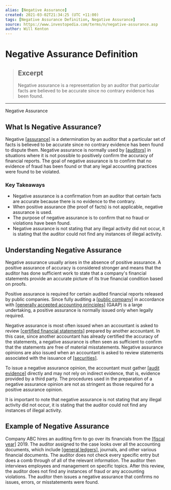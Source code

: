 ```yaml
---
alias: [Negative Assurance]
created: 2021-03-02T21:34:25 (UTC +11:00)
tags: [Negative Assurance Definition, Negative Assurance]
source: https://www.investopedia.com/terms/n/negative-assurance.asp
author: Will Kenton
---
```


# Negative Assurance Definition

> ## Excerpt
> Negative assurance is a representation by an auditor that particular facts are believed to be accurate since no contrary evidence has been found.

---

Negative Assurance
## What Is Negative Assurance?

Negative [[assurance]](https://www.investopedia.com/terms/a/assurance.asp) is a determination by an auditor that a particular set of facts is believed to be accurate since no contrary evidence has been found to dispute them. Negative assurance is normally used by [[auditors]](https://www.investopedia.com/terms/a/auditor.asp) in situations where it is not possible to positively confirm the accuracy of financial reports. The goal of negative assurance is to confirm that no evidence of fraud has been found or that any legal accounting practices were found to be violated.

### Key Takeaways

-   Negative assurance is a confirmation from an auditor that certain facts are accurate because there is no evidence to the contrary.
-   When positive assurance (the proof of facts) is not applicable, negative assurance is used.
-   The purpose of negative assurance is to confirm that no fraud or violations have been found.
-   Negative assurance is not stating that any illegal activity did not occur, it is stating that the auditor could not find any instances of illegal activity.

## Understanding Negative Assurance

Negative assurance usually arises in the absence of positive assurance. A positive assurance of accuracy is considered stronger and means that the auditor has done sufficient work to state that a company's financial statements provide an accurate picture of its true financial condition based on proofs.

Positive assurance is required for certain audited financial reports released by public companies. Since fully auditing a [[public company]](https://www.investopedia.com/terms/p/publiccompany.asp) in accordance with [[generally accepted accounting principles]](https://www.investopedia.com/terms/g/gaap.asp) (GAAP) is a large undertaking, a positive assurance is normally issued only when legally required.

Negative assurance is most often issued when an accountant is asked to review [[certified financial statements]](https://www.investopedia.com/terms/c/certified-financial-statement.asp) prepared by another accountant. In this case, since another accountant has already certified the accuracy of the statements, a negative assurance is often seen as sufficient to confirm that the statements are free of material misstatements. Negative assurance opinions are also issued when an accountant is asked to review statements associated with the issuance of [[securities]](https://www.investopedia.com/terms/s/security.asp).

To issue a negative assurance opinion, the accountant must gather [[audit evidence]](https://www.investopedia.com/terms/a/auditing-evidence.asp) directly and may not rely on indirect evidence, that is, evidence provided by a third party. The procedures used in the preparation of a negative assurance opinion are not as stringent as those required for a positive assurance opinion.

It is important to note that negative assurance is not stating that any illegal activity did not occur, it is stating that the auditor could not find any instances of illegal activity.

## Example of Negative Assurance

Company ABC hires an auditing firm to go over its financials from the [[fiscal year]](https://www.investopedia.com/terms/f/fiscalyear.asp) 2019. The auditor assigned to the case looks over all the accounting documents, which include [[general ledgers]](https://www.investopedia.com/terms/g/generalledger.asp), journals, and other various financial documents. The auditor does not check every specific entry but does a comb through of all of the relevant information. The auditor then interviews employees and management on specific topics. After this review, the auditor does not find any instances of fraud or any accounting violations. The auditor then issues a negative assurance that confirms no issues, errors, or misstatements were found.
